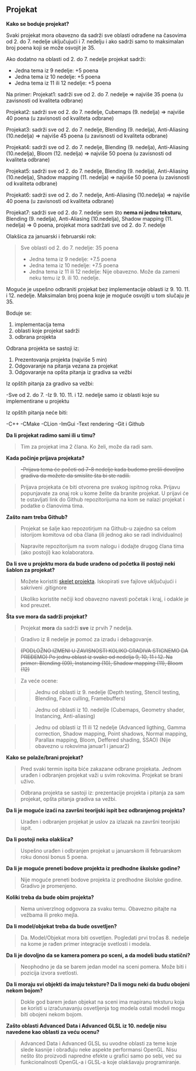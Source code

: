 ## Projekat

**Kako se boduje projekat?**

Svaki projekat mora obavezno da sadrži sve oblasti odrađene na časovima
od 2. do 7. nedelje uključujući i 7. nedelju i ako sadrži samo to maksimalan
broj poena koji se može osvojit je 35.

Ako dodatno na oblasti od 2. do 7. nedelje projekat sadrži:
 + Jedna tema iz 9 nedelje: +5 poena
 + Jedna tema iz 10 nedelje: +5 poena
 + Jedna tema iz 11 ili 12 nedelje: +5 poena

 Na primer:
 Projekat1: sadrži sve od 2. do 7. nedelje => najviše 35 poena (u
zavisnosti od kvaliteta odbrane)

 Projekat2: sadrži sve od 2. do 7. nedelje, Cubemaps (9. nedelja) =>
najviše 40 poena (u zavisnosti od kvaliteta odbrane)

 Projekat3: sadrži sve od 2. do 7. nedelje, Blending (9. nedelja),
Anti-Aliasing (10.nedelja) => najviše 45 poena (u zavisnosti od
kvaliteta odbrane)

 Projekat4: sadrži sve od 2. do 7. nedelje, Blending (9. nedelja),
Anti-Aliasing (10.nedelja), Bloom (12. nedelja) => najviše 50 poena
(u zavisnosti od kvaliteta odbrane)

 Projekat5: sadrži sve od 2. do 7. nedelje, Blending (9. nedelja),
Anti-Aliasing (10.nedelja), Shadow mapping (11. nedelja) => najviše
50 poena (u zavisnosti od kvaliteta odbrane)

 Projekat6: sadrži sve od 2. do 7. nedelje, 
Anti-Aliasing (10.nedelja) => najviše 40 poena (u zavisnosti od
kvaliteta odbrane)

 Projekat7: sadrži sve od 2. do 7. nedelje sem što **nema ni jednu
teksturu**, Blending (9. nedelja), Anti-Aliasing (10.nedelja), Shadow
mapping (11. nedelja) => 0 poena, projekat mora sadržati sve od 2. do 7. nedelje

Olakšica za januarski i februarski rok:

> Sve oblasti od 2. do 7. nedelje: 35 poena
> + Jedna tema iz 9 nedelje: +7.5 poena
> + Jedna tema iz 10 nedelje: +7.5 poena
> + Jedna tema iz 11 ili 12 nedelje: Nije obavezno. Može da zameni neku temu iz 9. ili 10. nedelje.

Moguće je uspešno odbraniti projekat bez implementacije oblasti iz 9. 10. 11. i 12. nedelje. Maksimalan broj poena koje je moguće osvojiti u
tom slučaju je 35.

Boduje se:
1) implementacija tema
2) oblasti koje projekat sadrži
3) odbrana projekta

Odbrana projekta se sastoji iz:
1. Prezentovanja projekta (najviše 5 min)
2. Odgovaranje na pitanja vezana za projekat
3. Odgovaranje na opšta pitanja iz gradiva sa vežbi

Iz opštih pitanja za gradivo sa vežbi:

-Sve od 2. do 7. 
-Iz 9. 10. 11. i 12. nedelje samo iz oblasti koje su implementirane u projektu

Iz opštih pitanja neće biti:

-C++
-CMake
-CLion
-ImGui
-Text rendering
-Git i Github

**Da li projekat radimo sami ili u timu?**

> Tim za projekat ima 2 člana. Ko želi, može da radi sam.

**Kada počinje prijava projekata?**

> ~~-Prijava tema će početi od 7-8 nedelje kada budemo prešli dovoljno gradiva da možete da smislite šta bi ste radili.~~

> Prijava projekata će biti otvorena pre svakog ispitnog roka. Prijavu popunjavate za onaj rok u kome želite da branite projekat. 
U prijavi će te ostavljati link do Github repozitorijuma na kom se nalazi projekat i podatke o članovima tima.

**Zašto nam treba Github?**

> Projekat se šalje kao repozotirjum na Github-u zajedno sa celom istorijom komitova od oba člana (ili jednog ako se radi individualno)

> Napravite repozitorijum na svom nalogu i dodajte drugog člana tima (ako postoji) kao kolaboratora.


**Da li sve u projektu mora da bude urađeno od početka ili postoji neki šablon za projekat?**

> Možete koristiti [skelet projekta](https://github.com/matf-racunarska-grafika/project_base). Iskopirati sve fajlove uključujući i sakriveni .gitignore

> Ukoliko koristite nečiji kod obavezno navesti početak i kraj, i odakle je kod preuzet. 

**Šta sve mora da sadrži projekat?**
> Projekat **mora** da sadrži **sve** iz prvih 7 nedelja. 

> Gradivo iz 8 nedelje je pomoć za izradu i debagovanje. 

> ~~(PODLOŽNO IZMENI U ZAVISNOSTI KOLIKO GRADIVA STIGNEMO DA PREĐEMO) Po jednu oblast iz svake od nedelja 9, 10, 11 i 12. Na primer: Blending (09), Instancing (10),
Shadow mapping (11), Bloom (12)~~

> Za veće ocene: 

>> Jednu od oblasti iz 9. nedelje (Depth testing, Stencil testing, Blending, Face culling, Framebuffers)

>> Jednu od oblasti iz 10. nedeljle (Cubemaps, Geometry shader, Instancing, Anti-aliasing)

>> Jednu od oblasti iz 11 ili 12 nedelje (Advanced ligthing, Gamma correction, Shadow mapping, Point shadows, Normal mapping, Parallax mapping, Bloom, Deffered shading, SSAO) (Nije obavezno u rokovima januar1 i januar2)


**Kako se polaže/brani projekat?**

> Pred svaki termin ispita biće zakazane odbrane projekata. Jednom urađen i odbranjen projekat važi u svim rokovima. Projekat se brani uživo.

> Odbrana projekta se sastoji iz: prezentacije projekta i pitanja za sam projekat, opšta pitanja gradiva sa vežbi.


**Da li je moguće izaći na završni teorijski ispit bez odbranjenog projekta?**

> Urađen i odbranjen projekat je uslov za izlazak na završni teorijski ispit.

**Da li postoji neka olakšica?**

> Uspešno urađen i odbranjen projekat u januarskom ili februarskom roku donosi bonus 5 poena.

**Da li je moguće preneti bodove projekta iz predhodne školske godine?**

> Nije moguće preneti bodove projekta iz predhodne školske godine. Gradivo je promenjeno.

**Koliki treba da bude obim projekta?**

> Nema univerzlnog odgovora za svaku temu. Obavezno pitajte na vežbama ili preko mejla.

**Da li model/objekat treba da bude osvetljen?**

> Da. Model/Objekat mora biti osvetljen. Pogledati prvi tročas 8. nedelje na kome je rađen primer integracije svetlosti i modela.

**Da li je dovoljno da se kamera pomera po sceni, a da modeli budu statični?**

> Neophodno je da se barem jedan model na sceni pomera. Može biti i pozicija izvora svetlosti. 

**Da li moraju svi objekti da imaju teksture? Da li mogu neki da budu obojeni nekom bojom?**

> Dokle god barem jedan objekat na sceni ima mapiranu teksturu koja se koristi u izračunavanju osvetljenja tog modela ostali modeli mogu biti obojeni nekom bojom.

**Zašto oblasti Advanced Data i Advanced GLSL iz 10. nedelje nisu navedene kao oblasti za veću ocenu?**

> Advanced Data i Advanced GLSL su uvodne oblasti za teme koje slede kasnije i obrađuju neke aspekte performansi OpenGL. Nisu nešto što proizvodi napredne efekte u grafici samo po sebi, već su funkcionalnosti OpenGL-a i GLSL-a koje olakšavaju programiranje.


